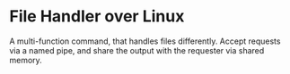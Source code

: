 # File Handler over Linux

 A multi-function command, that handles files differently. Accept requests via a named pipe, and share the output with the requester via shared memory.
